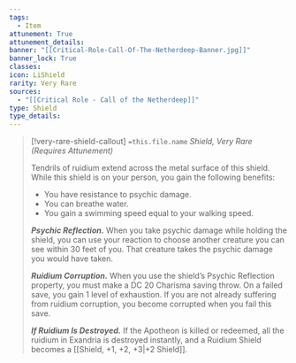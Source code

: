 ```yaml
---
tags:
  - Item
attunement: True
attunement_details: 
banner: "[[Critical-Role-Call-Of-The-Netherdeep-Banner.jpg]]"
banner_lock: True
classes:
icon: LiShield
rarity: Very Rare
sources:
  - "[[Critical Role - Call of the Netherdeep]]"
type: Shield
type_details: 
---
```

>[!very-rare-shield-callout] `=this.file.name`
>*Shield, Very Rare (Requires Attunement)*
>
>Tendrils of ruidium extend across the metal surface of this shield. While this shield is on your person, you gain the following benefits:
>
>* You have resistance to psychic damage.
>* You can breathe water.
>* You gain a swimming speed equal to your walking speed.
>
>***Psychic Reflection.*** When you take psychic damage while holding the shield, you can use your reaction to choose another creature you can see within 30 feet of you. That creature takes the psychic damage you would have taken.
>
>***Ruidium Corruption.*** When you use the shield’s Psychic Reflection property, you must make a DC 20 Charisma saving throw. On a failed save, you gain 1 level of exhaustion. If you are not already suffering from ruidium corruption, you become corrupted when you fail this save.
>
>***If Ruidium Is Destroyed.*** If the Apotheon is killed or redeemed, all the ruidium in Exandria is destroyed instantly, and a Ruidium Shield becomes a [[Shield, +1, +2, +3|+2 Shield]].
>
>
